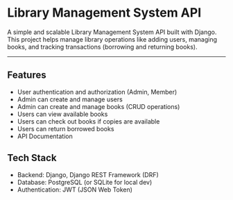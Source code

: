 # Library Management System API

A simple and scalable Library Management System API built with Django.
This project helps manage library operations like adding users, managing books, and tracking transactions (borrowing and returning books).

---
## Features

- User authentication and authorization (Admin, Member)
- Admin can create and manage users
- Admin can create and manage books (CRUD operations)
- Users can view available books
- Users can check out books if copies are available
- Users can return borrowed books
- API Documentation

## Tech Stack

- Backend: Django, Django REST Framework (DRF)
- Database: PostgreSQL (or SQLite for local dev)
- Authentication: JWT (JSON Web Token)